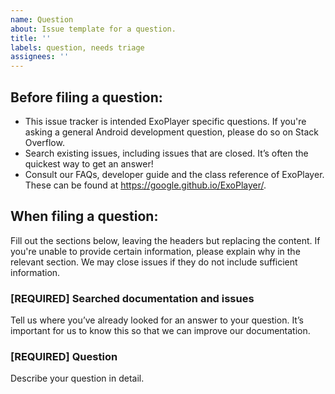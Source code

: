 ```yaml
---
name: Question
about: Issue template for a question.
title: ''
labels: question, needs triage
assignees: ''
---
```


Before filing a question:
-----------------------
- This issue tracker is intended ExoPlayer specific questions. If you're asking
  a general Android development question, please do so on Stack Overflow.
- Search existing issues, including issues that are closed. It’s often the
  quickest way to get an answer!
- Consult our FAQs, developer guide and the class reference of ExoPlayer. These
  can be found at https://google.github.io/ExoPlayer/.

When filing a question:
-----------------------
Fill out the sections below, leaving the headers but replacing the content. If
you're unable to provide certain information, please explain why in the relevant
section. We may close issues if they do not include sufficient information.

### [REQUIRED] Searched documentation and issues
Tell us where you’ve already looked for an answer to your question. It’s
important for us to know this so that we can improve our documentation.

### [REQUIRED] Question
Describe your question in detail.

<!-- DO NOT DELETE
validate_template=true
template_path=.github/ISSUE_TEMPLATE/question.md
-->
